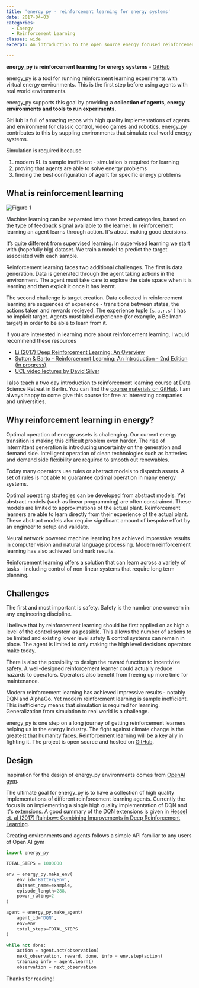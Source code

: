 ```yaml
---
title: 'energy_py - reinforcement learning for energy systems'
date: 2017-04-03
categories:
  - Energy
  - Reinforcement Learning
classes: wide
excerpt: An introduction to the open source energy focused reinforcement learning library energy_py.

---
```


**energy_py is reinforcement learning for energy systems** - [GitHub](https://github.com/ADGEfficiency/energy_py)

energy_py is a tool for running reinforcment learning experiments with virtual energy environments.  This is the first step before using agents with real world environments.

energy_py supports this goal by providing a **collection of agents, energy environments and tools to run experiments.**

GitHub is full of amazing repos with high quality implementations of agents and environment for classic control, video games and robotics.  energy_py contributes to this by suppling environments that simulate real world energy systems.

Simulation is required because

1. modern RL is sample inefficient - simulation is required for learning
2. proving that agents are able to solve energy problems
3. finding the best configuration of agent for specific energy problems

## What is reinforcement learning

![Figure 1]({{"/assets/energy_py/sl_usl_rl.png"}})

Machine learning can be separated into three broad categories, based on the type of feedback signal available to the learner.  In reinforcement learning an agent learns through action.  It's about making good decisions.  

It’s quite different from supervised learning. In supervised learning we start with (hopefully big) dataset.  We train a model to predict the target associated with each sample.

Reinforcement learning faces two additional challenges.  The first is data generation.  Data is generated through the agent taking actions in the environment.  The agent must take care to explore the state space when it is learning and then exploit it once it has learnt.

The second challenge is target creation.  Data collected in reinforcement learning are sequences of experience - transitions between states, the actions taken and rewards recieved.  The experience tuple `(s,a,r,s')` has no implicit target.  Agents must label experience (for example, a Bellman target) in order to be able to learn from it.

If you are interested in learning more about reinforcement learning, I would recommend these resources

- [Li (2017) Deep Reinforcement Learning: An Overview](https://arxiv.org/pdf/1701.07274.pdf)
- [Sutton & Barto - Reinforcement Learning: An Introduction - 2nd Edition (in progress)](http://people.inf.elte.hu/lorincz/Files/RL_2006/SuttonBook.pdf)
- [UCL video lectures by David Silver](http://www0.cs.ucl.ac.uk/staff/d.silver/web/Teaching.html)

I also teach a two day introduction to reinforcement learning course at Data Science Retreat in Berlin.  You can find the [course materials on GitHub](https://github.com/ADGEfficiency/dsr_rl).  I am always happy to come give this course for free at interesting companies and universities.

## Why reinforcement learning in energy?

Optimal operation of energy assets is challenging. Our current energy transition is making this difficult problem even harder.  The rise of intermittent generation is introducing uncertainty on the generation and demand side.  Intelligent operation of clean technologies such as batteries and demand side flexibility are required to smooth out renewables.

Today many operators use rules or abstract models to dispatch assets. A set of rules is not able to guarantee optimal operation in many energy systems.

Optimal operating strategies can be developed from abstract models. Yet abstract models (such as linear programming) are often constrained. These models are limited to approximations of the actual plant.  Reinforcement learners are able to learn directly from their experience of the actual plant. These abstract models also require significant amount of bespoke effort by an engineer to setup and validate.

Neural network powered machine learning has achieved impressive results in computer vision and natural language processing.  Modern reinforcement learning has also achieved landmark results.

Reinforcement learning offers a solution that can learn across a variety of tasks - including control of non-linear systems that require long term planning.  

## Challenges

The first and most important is safety. Safety is the number one concern in any engineering discipline.

I believe that by reinforcement learning should be first applied on as high a level of the control system as possible. This allows the number of actions to be limited and existing lower level safety & control systems can remain in place. The agent is limited to only making the high level decisions operators make today.

There is also the possibility to design the reward function to incentivize safety. A well-designed reinforcement learner could actually reduce hazards to operators. Operators also benefit from freeing up more time for maintenance.

Modern reinforcement learning has achieved impressive results - notably DQN and AlphaGo.  Yet modern reinforcment learning is sample inefficient.  This inefficiency means that simulation is required for learning.  Generalization from simulation to real world is a challenge.

energy_py is one step on a long journey of getting reinforcement learners helping us in the energy industry. The fight against climate change is the greatest that humanity faces. Reinforcement learning will be a key ally in fighting it. The project is open source and hosted on [GitHub](https://github.com/ADGEfficiency/energy_py).

## Design 

Inspiration for the design of energy_py environments comes from [OpenAI gym](https://github.com/openai/gym).

The ultimate goal for energy_py is to have a collection of high quality implementations of different reinforcement
learning agents.  Currently the focus is on implementing a single high quality implementation of DQN and it's
extensions.  A good summary of the DQN extensions is given in [Hessel et. al (2017) Rainbow: Combining Improvements in Deep Reinforcement Learning](https://arxiv.org/pdf/1710.02298.pdf).

Creating environments and agents follows a simple API familiar to any users of Open AI gym

```python
import energy_py

TOTAL_STEPS = 1000000

env = energy_py.make_env(
    env_id='BatteryEnv',
    dataset_name=example,
    episode_length=288,
    power_rating=2
)

agent = energy_py.make_agent(
    agent_id='DQN',
    env=env
    total_steps=TOTAL_STEPS
)

while not done:
    action = agent.act(observation)
    next_observation, reward, done, info = env.step(action)
    training_info = agent.learn()
    observation = next_observation
```

Thanks for reading!
